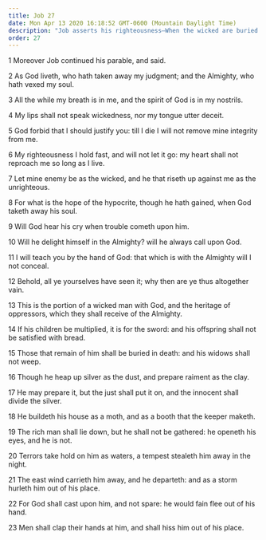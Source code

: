 ```yaml
---
title: Job 27
date: Mon Apr 13 2020 16:18:52 GMT-0600 (Mountain Daylight Time)
description: "Job asserts his righteousness—When the wicked are buried in death, terrors will take hold of them."
order: 27
---
```


1 Moreover Job continued his parable, and said.

2 As God liveth, who hath taken away my judgment; and the Almighty, who hath vexed my soul.

3 All the while my breath is in me, and the spirit of God is in my nostrils.

4 My lips shall not speak wickedness, nor my tongue utter deceit.

5 God forbid that I should justify you: till I die I will not remove mine integrity from me.

6 My righteousness I hold fast, and will not let it go: my heart shall not reproach me so long as I live.

7 Let mine enemy be as the wicked, and he that riseth up against me as the unrighteous.

8 For what is the hope of the hypocrite, though he hath gained, when God taketh away his soul.

9 Will God hear his cry when trouble cometh upon him.

10 Will he delight himself in the Almighty? will he always call upon God.

11 I will teach you by the hand of God: that which is with the Almighty will I not conceal.

12 Behold, all ye yourselves have seen it; why then are ye thus altogether vain.

13 This is the portion of a wicked man with God, and the heritage of oppressors, which they shall receive of the Almighty.

14 If his children be multiplied, it is for the sword: and his offspring shall not be satisfied with bread.

15 Those that remain of him shall be buried in death: and his widows shall not weep.

16 Though he heap up silver as the dust, and prepare raiment as the clay.

17 He may prepare it, but the just shall put it on, and the innocent shall divide the silver.

18 He buildeth his house as a moth, and as a booth that the keeper maketh.

19 The rich man shall lie down, but he shall not be gathered: he openeth his eyes, and he is not.

20 Terrors take hold on him as waters, a tempest stealeth him away in the night.

21 The east wind carrieth him away, and he departeth: and as a storm hurleth him out of his place.

22 For God shall cast upon him, and not spare: he would fain flee out of his hand.

23 Men shall clap their hands at him, and shall hiss him out of his place.
